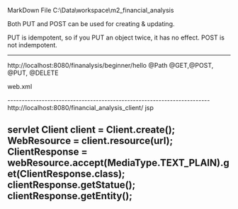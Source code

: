 MarkDown File
C:\Data\workspace\m2_financial_analysis

Both PUT and POST can be used for creating & updating.

PUT is idempotent, so if you PUT an object twice, it has no effect. 
POST is not indempotent.

-----------------------------------------------------------------------
http://localhost:8080/finanalysis/beginner/hello
@Path
@GET,@POST, @PUT, @DELETE

web.xml
<servlet>
<servlet-name></servlet-name>
<servlet-class></servlet-class>
<init-param>
<param-name></param-name>
<param-value></param-value>
</init-param>
<load-on-startup></load-on-startup>
</servlet>

<servlet-mapping>
<servlet-name></servlet-name
</servlet-mapping>
-----------------------------------------------------------------------
http://localhost:8080/financial_analysis_client/
jsp
<script> XMLHttpRequest </script>
<form action="url or servlet" method="post"></form>

servlet
Client client = Client.create();
WebResource = client.resource(url);
ClientResponse = webResource.accept(MediaType.TEXT_PLAIN).get(ClientResponse.class);
clientResponse.getStatue();
clientResponse.getEntity();
-----------------------------------------------------------------------